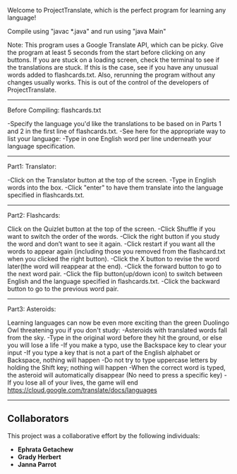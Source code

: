 Welcome to ProjectTranslate, which is the perfect program for learning any language!

Compile using "javac *.java" and run using "java Main"

Note: This program uses a Google Translate API, which can be picky. Give the program at least 5 seconds from the start
before clicking on any buttons. If you are stuck on a loading screen, check the terminal to see if the translations
are stuck. If this is the case, see if you have any unusual words added to flashcards.txt. Also, rerunning the program without any changes usually works. This is out of the control of the developers of ProjectTranslate.

--------------------------------------------------------------------------------------------------------------------

Before Compiling: flashcards.txt

-Specify the language you'd like the translations to be based on in Parts 1 and 2 in the first line of flashcards.txt.
-See here for the appropriate way to list your language:
-Type in one English word per line underneath your language specification.

--------------------------------------------------------------------------------------------------------------------

Part1: Translator:

-Click on the Translator button at the top of the screen.
-Type in English words into the box.
-Click "enter" to have them translate into the language specified in flashcards.txt.

----------------------------------------------------------------------------------------------------------------------

Part2: Flashcards:

Click on the Quizlet button at the top of the screen.
-Click Shuffle if you want to switch the order of the words. 
-Click the right button if you study the word and don’t want to see it again. 
-Click restart if you want all the words to appear again (including those you removed from the flashcard.txt when you clicked the right button).
-Click the X button to revise the word later(the word will reappear at the end).
-Click the forward button to go to the next word pair.
-Click the flip button(up/down icon) to switch between English and the language specified in flashcards.txt.
-Click the backward button to go to the previous word pair.


----------------------------------------------------------------------------------------------------------------------

Part3: Asteroids:

Learning languages can now be even more exciting than the green Duolingo Owl threatening you if you don't study:
-Asteroids with translated words fall from the sky.
-Type in the original word before they hit the ground, or else you will lose a life
-If you make a typo, use the Backspace key to clear your input
-If you type a key that is not a part of the English alphabet or Backspace, nothing will happen
-Do not try to type uppercase letters by holding the Shift key; nothing will happen
-When the correct word is typed, the asteroid will automatically disappear (No need to press a specific key)
-If you lose all of your lives, the game will end
https://cloud.google.com/translate/docs/languages

----------------------------------------------------------------------------------------------------------------------

## Collaborators

This project was a collaborative effort by the following individuals:

- **Ephrata Getachew**
- **Grady Herbert**
- **Janna Parrot**  
